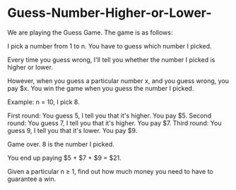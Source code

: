 # Guess-Number-Higher-or-Lower-
We are playing the Guess Game. The game is as follows:



I pick a number from 1 to n. You have to guess which number I picked.

Every time you guess wrong, I'll tell you whether the number I picked is higher or lower. 

However, when you guess a particular number x, and you guess wrong, you pay $x. You win the game when you guess the number I picked.

Example: 
n = 10, I pick 8.

First round:  You guess 5, I tell you that it's higher. You pay $5.
Second round: You guess 7, I tell you that it's higher. You pay $7.
Third round:  You guess 9, I tell you that it's lower. You pay $9.

Game over. 8 is the number I picked.

You end up paying $5 + $7 + $9 = $21.



Given a particular n ≥ 1, find out how much money you need to have to guarantee a win.
